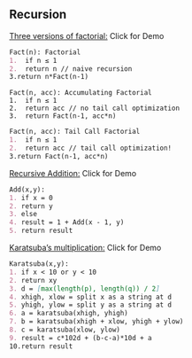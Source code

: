 ## Recursion

[Three versions of factorial:](http://rosulek.github.io/vamonos/demos/factorial.html) Click for Demo
```markdown
Fact(n): Factorial	
1.  if n ≤ 1		
2.  return n // naive recursion		
3.return n*Fact(n-1)
```
```mardown
Fact(n, acc): Accumulating Factorial
1.  if n ≤ 1		
2.  return acc // no tail call optimization		
3.  return Fact(n-1, acc*n)
```
```markdown
Fact(n, acc): Tail Call Factorial
1.  if n ≤ 1		
2.  return acc // tail call optimization!
3.return Fact(n-1, acc*n)
```
[Recursive Addition:](http://rosulek.github.io/vamonos/demos/addition.html) Click for Demo

```markdown
Add(x,y):		
1. if x = 0		
2. return y		
3. else		
4. result = 1 + Add(x - 1, y)		
5. return result
```
[Karatsuba’s multiplication:](http://rosulek.github.io/vamonos/demos/karatsuba.html) Click for Demo
```markdown
Karatsuba(x,y):		
1. if x < 10 or y < 10		
2. return xy		
3. d = [max(length(p), length(q)) / 2]		
4. xhigh, xlow = split x as a string at d		
5. yhigh, ylow = split y as a string at d		
6. a = karatsuba(xhigh, yhigh)		
7. b = karatsuba(xhigh + xlow, yhigh + ylow)		
8. c = karatsuba(xlow, ylow)		
9. result = c*102d + (b-c-a)*10d + a		
10.return result
```
